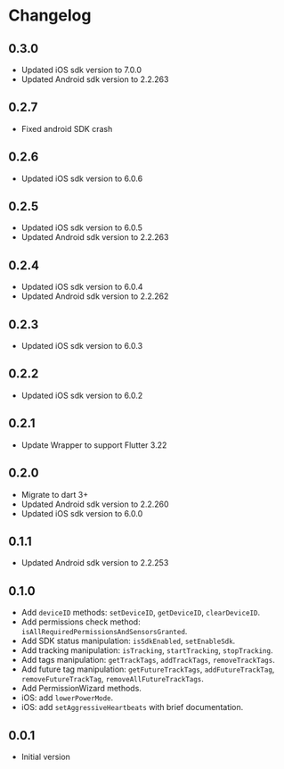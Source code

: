 # Changelog

## 0.3.0

* Updated iOS sdk version to 7.0.0
* Updated Android sdk version to 2.2.263

## 0.2.7

* Fixed android SDK crash

## 0.2.6

* Updated iOS sdk version to 6.0.6

## 0.2.5

* Updated iOS sdk version to 6.0.5
* Updated Android sdk version to 2.2.263

## 0.2.4

* Updated iOS sdk version to 6.0.4
* Updated Android sdk version to 2.2.262

## 0.2.3

* Updated iOS sdk version to 6.0.3

## 0.2.2

* Updated iOS sdk version to 6.0.2

## 0.2.1

* Update Wrapper to support Flutter 3.22

## 0.2.0

* Migrate to dart 3+
* Updated Android sdk version to 2.2.260
* Updated iOS sdk version to 6.0.0

## 0.1.1

* Updated Android sdk version to 2.2.253

## 0.1.0

* Add `deviceID` methods: `setDeviceID`, `getDeviceID`, `clearDeviceID`.
* Add permissions check method: `isAllRequiredPermissionsAndSensorsGranted`.
* Add SDK status manipulation: `isSdkEnabled`, `setEnableSdk`.
* Add tracking manipulation: `isTracking`, `startTracking`, `stopTracking`.
* Add tags manipulation: `getTrackTags`, `addTrackTags`, `removeTrackTags`.
* Add future tag manipulation: `getFutureTrackTags`, `addFutureTrackTag`, `removeFutureTrackTag`, `removeAllFutureTrackTags`.
* Add PermissionWizard methods.
* iOS: add `lowerPowerMode`.
* iOS: add `setAggressiveHeartbeats` with brief documentation.

## 0.0.1

* Initial version
